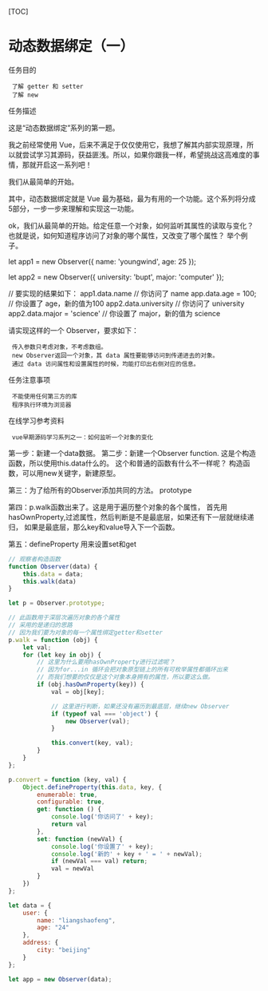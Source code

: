 [TOC]
# 动态数据绑定（一）
 
 任务目的
 
     了解 getter 和 setter
     了解 new
 
 任务描述
 
 这是“动态数据绑定”系列的第一题。
 
 我之前经常使用 Vue，后来不满足于仅仅使用它，我想了解其内部实现原理，所以就尝试学习其源码，获益匪浅。所以，如果你跟我一样，希望挑战这高难度的事情，那就开启这一系列吧！
 
 我们从最简单的开始。
 
 其中，动态数据绑定就是 Vue 最为基础，最为有用的一个功能。这个系列将分成5部分，一步一步来理解和实现这一功能。
 
 ok，我们从最简单的开始。给定任意一个对象，如何监听其属性的读取与变化？也就是说，如何知道程序访问了对象的哪个属性，又改变了哪个属性？ 举个例子。
 
 let app1 = new Observer({
   name: 'youngwind',
   age: 25
 });
 
 let app2 = new Observer({
   university: 'bupt',
   major: 'computer'
 });
 
 // 要实现的结果如下：
 app1.data.name // 你访问了 name
 app.data.age = 100;  // 你设置了 age，新的值为100
 app2.data.university // 你访问了 university
 app2.data.major = 'science'  // 你设置了 major，新的值为 science
 
 请实现这样的一个 Observer，要求如下：
 
     传入参数只考虑对象，不考虑数组。
     new Observer返回一个对象，其 data 属性要能够访问到传递进去的对象。
     通过 data 访问属性和设置属性的时候，均能打印出右侧对应的信息。
 
 任务注意事项
 
     不能使用任何第三方的库
     程序执行环境为浏览器
 
 在线学习参考资料
 
     vue早期源码学习系列之一：如何监听一个对象的变化


第一步：新建一个data数据。
第二步：新建一个Observer function.
这是个构造函数，所以使用this.data什么的。
这个和普通的函数有什么不一样呢？
构造函数，可以用new关键字，新建原型。

第三：为了给所有的Observer添加共同的方法。
prototype

第四：p.walk函数出来了。这是用于遍历整个对象的各个属性，
首先用hasOwnProperty,过滤属性，然后判断是不是最底层，如果还有下一层就继续递归，
如果是最底层，那么key和value导入下一个函数。

第五：defineProperty 用来设置set和get


```javascript
// 观察者构造函数
function Observer(data) {
    this.data = data;
    this.walk(data)
}

let p = Observer.prototype;

// 此函数用于深层次遍历对象的各个属性
// 采用的是递归的思路
// 因为我们要为对象的每一个属性绑定getter和setter
p.walk = function (obj) {
    let val;
    for (let key in obj) {
        // 这里为什么要用hasOwnProperty进行过滤呢？
        // 因为for...in 循环会把对象原型链上的所有可枚举属性都循环出来
        // 而我们想要的仅仅是这个对象本身拥有的属性，所以要这么做。
        if (obj.hasOwnProperty(key)) {
            val = obj[key];

            // 这里进行判断，如果还没有遍历到最底层，继续new Observer
            if (typeof val === 'object') {
                new Observer(val);
            }

            this.convert(key, val);
        }
    }
};

p.convert = function (key, val) {
    Object.defineProperty(this.data, key, {
        enumerable: true,
        configurable: true,
        get: function () {
            console.log('你访问了' + key);
            return val
        },
        set: function (newVal) {
            console.log('你设置了' + key);
            console.log('新的' + key + ' = ' + newVal);
            if (newVal === val) return;
            val = newVal
        }
    })
};

let data = {
    user: {
        name: "liangshaofeng",
        age: "24"
    },
    address: {
        city: "beijing"
    }
};

let app = new Observer(data);
```